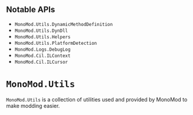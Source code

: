 ## Notable APIs

- `MonoMod.Utils.DynamicMethodDefinition`
- `MonoMod.Utils.DynDll`
- `MonoMod.Utils.Helpers`
- `MonoMod.Utils.PlatformDetection`
- `MonoMod.Logs.DebugLog`
- `MonoMod.Cil.ILContext`
- `MonoMod.Cil.ILCursor`

# `MonoMod.Utils`

`MonoMod.Utils` is a collection of utilities used and provided by MonoMod to make modding easier.